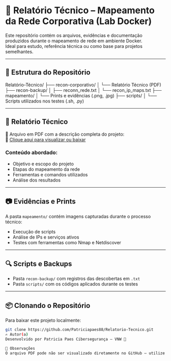# 🧠 Relatório Técnico – Mapeamento da Rede Corporativa (Lab Docker)

Este repositório contém os arquivos, evidências e documentação produzidos durante o mapeamento de rede em ambiente Docker.  
Ideal para estudo, referência técnica ou como base para projetos semelhantes.

---

## 📁 Estrutura do Repositório

Relatório-Técnico/ ├── recon-corporativo/ │ └── Relatório Técnico (PDF) ├── recon-backup/ │ ├── reconn_rede.txt │ └── recon_ip_maps.txt ├── mapeamento/ │ └── Prints e evidências (.png, .jpg) ├── scripts/ │ └── Scripts utilizados nos testes (.sh, .py)


---

## 📝 Relatório Técnico

📄 Arquivo em PDF com a descrição completa do projeto:  
🔗 [Clique aqui para visualizar ou baixar](recon-corporativo/relatorio_tecnico.pdf)

### Conteúdo abordado:

- Objetivo e escopo do projeto  
- Etapas do mapeamento da rede  
- Ferramentas e comandos utilizados  
- Análise dos resultados  

---

## 📷 Evidências e Prints

A pasta `mapeamento/` contém imagens capturadas durante o processo técnico:

- Execução de scripts  
- Análise de IPs e serviços ativos  
- Testes com ferramentas como Nmap e Netdiscover  

---

## 🔍 Scripts e Backups

- Pasta `recon-backup/` com registros das descobertas em `.txt`  
- Pasta `scripts/` com os códigos aplicados durante os testes  

---

## 📦 Clonando o Repositório

Para baixar este projeto localmente:

```bash
git clone https://github.com/Patriciapaes88/Relatorio-Tecnico.git
✍️ Autor(a)
Desenvolvido por Patricia Paes Cibersegurança – VNW 🚀

🧠 Observações
O arquivo PDF pode não ser visualizado diretamente no GitHub — utilize “View raw” para baixar. Todos os dados foram gerados em ambiente controlado e virtualizado.